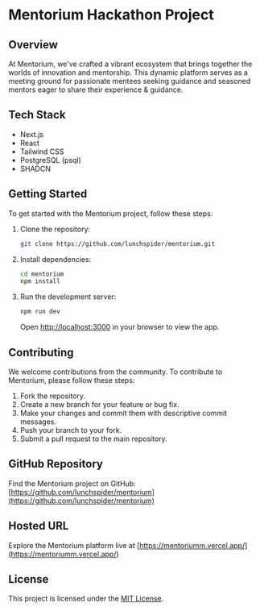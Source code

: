 # Mentorium Hackathon Project

## Overview

At Mentorium, we've crafted a vibrant ecosystem that brings together the worlds of innovation and mentorship. This dynamic platform serves as a meeting ground for passionate mentees seeking guidance and seasoned mentors eager to share their experience & guidance.

## Tech Stack

- Next.js
- React
- Tailwind CSS
- PostgreSQL (psql)
- SHADCN

## Getting Started

To get started with the Mentorium project, follow these steps:

1. Clone the repository:

   ```bash
   git clone https://github.com/lunchspider/mentorium.git
   ```

2. Install dependencies:

   ```bash
   cd mentorium
   npm install
   ```

3. Run the development server:

   ```bash
   npm run dev
   ```

   Open [http://localhost:3000](http://localhost:3000) in your browser to view the app.

## Contributing

We welcome contributions from the community. To contribute to Mentorium, please follow these steps:

1. Fork the repository.
2. Create a new branch for your feature or bug fix.
3. Make your changes and commit them with descriptive commit messages.
4. Push your branch to your fork.
5. Submit a pull request to the main repository.

## GitHub Repository

Find the Mentorium project on GitHub: [https://github.com/lunchspider/mentorium](https://github.com/lunchspider/mentorium)

## Hosted URL

Explore the Mentorium platform live at [https://mentoriumm.vercel.app/](https://mentoriumm.vercel.app/)

## License

This project is licensed under the [MIT License](LICENSE).
